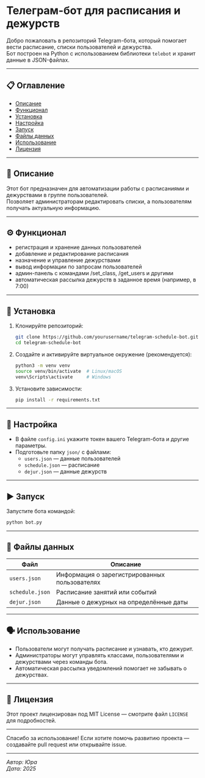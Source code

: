 
# Телеграм-бот для расписания и дежурств

Добро пожаловать в репозиторий Telegram-бота, который помогает вести расписание, списки пользователей и дежурства.  
Бот построен на Python с использованием библиотеки `telebot` и хранит данные в JSON-файлах.

---

## 📋 Оглавление
- [Описание](#-описание)
- [Функционал](#-функционал)
- [Установка](#-установка)
- [Настройка](#-настройка)
- [Запуск](#-запуск)
- [Файлы данных](#-файлы-данных)
- [Использование](#-использование)
- [Лицензия](#-лицензия)

---

## 📝 Описание
Этот бот предназначен для автоматизации работы с расписаниями и дежурствами в группе пользователей.  
Позволяет администраторам редактировать списки, а пользователям получать актуальную информацию.

---

## ⚙️ Функционал
- регистрация и хранение данных пользователей
- добавление и редактирование расписания
- назначение и управление дежурствами
- вывод информации по запросам пользователей
- админ-панель с командами /set_class, /get_users и другими
- автоматическая рассылка дежурств в заданное время (например, в 7:00)

---

## 🚀 Установка
1. Клонируйте репозиторий:  
   ```bash
   git clone https://github.com/yourusername/telegram-schedule-bot.git
   cd telegram-schedule-bot
   ```

2. Создайте и активируйте виртуальное окружение (рекомендуется):  
   ```bash
   python3 -m venv venv
   source venv/bin/activate  # Linux/macOS
   venv\Scripts\activate     # Windows
   ```

3. Установите зависимости:  
   ```bash
   pip install -r requirements.txt
   ```

---

## 🔧 Настройка
- В файле `config.ini` укажите токен вашего Telegram-бота и другие параметры.  
- Подготовьте папку `json/` с файлами:  
  - `users.json` — данные пользователей  
  - `schedule.json` — расписание  
  - `dejur.json` — данные дежурств  

---

## ▶️ Запуск
Запустите бота командой:  
```bash
python bot.py
```

---

## 📂 Файлы данных

| Файл           | Описание                             |
| -------------- | ---------------------------------- |
| `users.json`   | Информация о зарегистрированных пользователях |
| `schedule.json`| Расписание занятий или событий     |
| `dejur.json`   | Данные о дежурных на определённые даты |

---

## 🗣 Использование
- Пользователи могут получать расписание и узнавать, кто дежурит.  
- Администраторы могут управлять классами, пользователями и дежурствами через команды бота.  
- Автоматическая рассылка уведомлений помогает не забывать о дежурствах.

---

## 📄 Лицензия
Этот проект лицензирован под MIT License — смотрите файл `LICENSE` для подробностей.

---

Спасибо за использование! Если хотите помочь развитию проекта — создавайте pull request или открывайте issue.

---

*Автор: Юра*  
*Дата: 2025*
```
